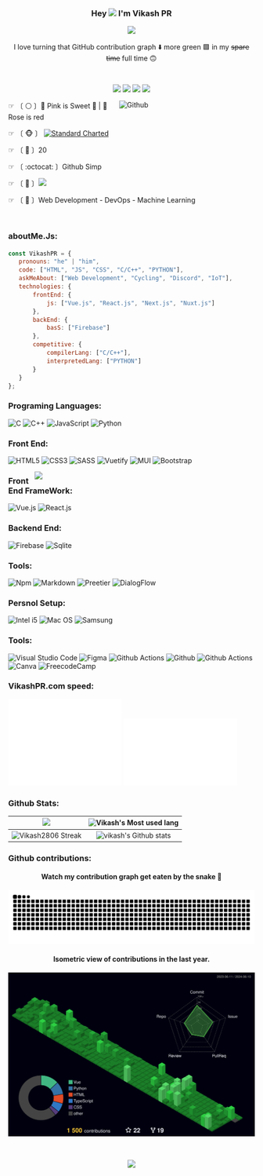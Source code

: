 ### <p align="center">Hey <img src="https://media.giphy.com/media/hvRJCLFzcasrR4ia7z/giphy.gif" width="25"> I'm Vikash PR</p>
<p align="center">
<img width="120" src="https://github.com/VikashPR/VikashPR/assets/69889418/f749b025-1d9a-46a8-9bd0-5182c570551e">
</p>

<p align="center"> 
I love turning that GitHub contribution graph ⬇️ more green 🟩 in my <del>spare time</del> full time 🙃
</p>

<br/>

 <p align="center">
  <a href="#"> <img src="assets/2.gif"><a/>
  <a href="#"><img src="assets/8.gif"><a/>
  <a href="#"><img src="assets/0.gif"><a/>
  <a href="#"><img src="assets/6.gif"><a/>
</p>
	  
<img width="55%" align="right" alt="Github" src="https://raw.githubusercontent.com/onimur/.github/master/.resources/git-header.svg" />

☞ 〔 ⚪️ 〕🎀 Pink is Sweet 🎀 | 🌹 Rose is red

☞ 〔 🐵 〕 <!-- <a href="https://www.webilicious.in/">![Weblicious](https://img.shields.io/badge/Team-%40Webilicious-brightgreen)</a> --> <a href="https://www.sc.com/en/">![Standard Charted](https://img.shields.io/badge/Software%20Engineer-%40Standard%20Charted-brightgreen)</a>

☞ 〔 🤾 〕20

☞ 〔 :octocat: 〕Github Simp

☞ 〔 👀 〕![](https://komarev.com/ghpvc/?username=vikashpr&color=dc143c)

☞ 〔 🐼 〕Web Development - DevOps - Machine Learning 

<br>

### aboutMe.Js:

```javascript
const VikashPR = {
   pronouns: "he" | "him",
   code: ["HTML", "JS", "CSS", "C/C++", "PYTHON"],
   askMeAbout: ["Web Development", "Cycling", "Discord", "IoT"],
   technologies: {
       frontEnd: {
           js: ["Vue.js", "React.js", "Next.js", "Nuxt.js"]
       },
       backEnd: {
           basS: ["Firebase"]
       },
       competitive: {
           compilerLang: ["C/C++"],
           interpretedLang: ["PYTHON"]
       }
   }
};
```

### Programing Languages:

![C](https://img.shields.io/badge/c-%2300599C.svg?style=for-the-badge&logo=c&logoColor=white) ![C++](https://img.shields.io/badge/c++-%2300599C.svg?style=for-the-badge&logo=c%2B%2B&logoColor=white) ![JavaScript](https://img.shields.io/badge/javascript-%23323330.svg?style=for-the-badge&logo=javascript&logoColor=%23F7DF1E) ![Python](https://img.shields.io/badge/Python-FFD43B?style=for-the-badge&logo=python&logoColor=blue)

<!-- <p align="right" width="50%"> <a href="#"><img width="450" src="https://c.tenor.com/DBqjevyA2o4AAAAd/bongo-cat-codes.gif"  /></a></p>-->
### Front End:

![HTML5](https://img.shields.io/badge/html5-%23E34F26.svg?style=for-the-badge&logo=html5&logoColor=white) ![CSS3](https://img.shields.io/badge/css3-%231572B6.svg?style=for-the-badge&logo=css3&logoColor=white) ![SASS](https://img.shields.io/badge/SASS-hotpink.svg?style=for-the-badge&logo=SASS&logoColor=white) ![Vuetify](https://img.shields.io/badge/Vuetify-1867C0?style=for-the-badge&logo=vuetify&logoColor=AEDDFF)
![MUI](https://img.shields.io/badge/MUI-%230081CB.svg?style=for-the-badge&logo=mui&logoColor=white)
![Bootstrap](https://img.shields.io/badge/bootstrap-%23563D7C.svg?style=for-the-badge&logo=bootstrap&logoColor=white)

<!--  GIf -->


<a href="#"><img width="450" align="right" src="https://c.tenor.com/DBqjevyA2o4AAAAd/bongo-cat-codes.gif"  /></a>

### Front End FrameWork:

![Vue.js](https://img.shields.io/badge/vuejs-%2335495e.svg?style=for-the-badge&logo=vuedotjs&logoColor=%234FC08D)
![React.js](https://img.shields.io/badge/React-20232A?style=for-the-badge&logo=react&logoColor=61DAFB)

<!-- ![NuxtJS](https://img.shields.io/badge/Nuxt-black?style=for-the-badge&logo=nuxt.js&logoColor=white) -->

### Backend End:

![Firebase](https://img.shields.io/badge/firebase-%23039BE5.svg?style=for-the-badge&logo=firebase)
![Sqlite](https://img.shields.io/badge/MySQL-005C84?style=for-the-badge&logo=mysql&logoColor=white)

### Tools:

![Npm](https://img.shields.io/badge/npm-CB3837?style=for-the-badge&logo=npm&logoColor=white) ![Markdown](https://img.shields.io/badge/Markdown-000000?style=for-the-badge&logo=markdown&logoColor=white) ![Preetier](https://img.shields.io/badge/prettier-1A2C34?style=for-the-badge&logo=prettier&logoColor=F7BA3) ![DialogFlow](https://img.shields.io/badge/dialogflow-FF9800?style=for-the-badge&logo=dialogflow&logoColor=white)

### Persnol Setup:

![Intel i5](https://img.shields.io/badge/Intel%20Core_i5_10th-0071C5?style=for-the-badge&logo=intel&logoColor=white) ![Mac OS](https://img.shields.io/badge/mac%20os-000000?style=for-the-badge&logo=macos&logoColor=F0F0F0) ![Samsung](https://img.shields.io/badge/Samsung-%231428A0.svg?style=for-the-badge&logo=samsung&logoColor=white)

### Tools:

![Visual Studio Code](https://img.shields.io/badge/Visual%20Studio%20Code-0078d7.svg?style=for-the-badge&logo=visual-studio-code&logoColor=white) ![Figma](https://img.shields.io/badge/Figma-F24E1E?style=for-the-badge&logo=figma&logoColor=white) ![Github Actions](https://img.shields.io/badge/GitHub_Actions-2088FF?style=for-the-badge&logo=github-actions&logoColor=white) ![Github](https://img.shields.io/badge/GitHub-100000?style=for-the-badge&logo=github&logoColor=white) ![Github Actions](https://img.shields.io/badge/Google_chrome-4285F4?style=for-the-badge&logo=Google-chrome&logoColor=white) ![Canva](https://img.shields.io/badge/Canva-%2300C4CC.svg?&style=for-the-badge&logo=Canva&logoColor=white) ![FreecodeCamp](https://img.shields.io/badge/freecodecamp-27273D?style=for-the-badge&logo=freecodecamp&logoColor=white)

### VikashPR.com speed:

<img width="46%" src="metrics/pagespeed-detailed.svg"> <img  width="46%" src="metrics/coding_habits.svg" alt="Vikash's Most used lang" />

### Github Stats:

| <img width="450em" src="https://github-profile-trophy.vercel.app/?username=vikashpr&theme=onestar&row=2&column=4&margin-w=10&margin-h=15&no-bg=true)](https://github.com/ryo-ma/github-profile-trophy"> | <img  width="450em" src="https://github-readme-stats.vercel.app/api/top-langs?username=vikashpr&show_icons=true&locale=en&layout=compact&theme=vue-dark" alt="Vikash's Most used lang" /> |
| :-----------------------------------------------------------------------------------------------------------------------------------------------------------------------------------------------------: | :--------------------------------------------------------------------------------------------------------------------------------------------------------------------------------------: |
|                                           <img  width="450em"   src="https://streak-stats.demolab.com?user=VikashPR&theme=vue-dark" alt="Vikash2806 Streak" />                                           |  <img width="450em" align="center" alt="vikash's Github stats"  src="https://github-readme-stats.vercel.app/api?username=vikashpr&show_icons=true&count_private=true&theme=vue-dark" />   |

### Github contributions:

<!-- <h4 align="center">My contribution graph</h4>

<p align="center"> <img width="900em" src="https://github-readme-activity-graph.vercel.app/graph?username=vikashpr&bg_color=01010f&color=f5f5fe&line=ed4a7c&point=45994a&area=true&hide_border=true" alt="Vikash's Github Graph" /> </p> 
-->

<h4 align="center">Watch my contribution graph get eaten by the snake 🐍</h4>

<p align="center"> <img  width="900em" alt="vikash2806's Github comitte snake"  src="https://github.com/VikashPR/VikashPR/blob/output/github-contribution-grid-snake-dark.svg" /> </p> 
<h4 align="center">Isometric view of contributions in the last year.</h4>

	  
<p align="center">
	<a href="./profile-3d-contrib/profile-night-green.svg">
		<img width="900em" src="./profile-3d-contrib/profile-night-green.svg">
	</a>
</p>
<br/>
<p align="center"> <img src="https://quotes-github-readme.vercel.app/api?type=horizontal&theme=algolia&quote=To%20know,%20is%20to%20know%20that%20you%20know%20nothing.&author=Wise%20man" /> </p>

